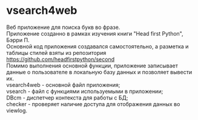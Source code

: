 # vsearch4web
Веб приложение для поиска букв во фразе.  
Приложение созданно в рамках изучения книги "Head first Python", Бэрри П.  
Основной код приложения создавался самостоятельно, а разметка и таблицы стилей взяты из репозитория https://github.com/headfirstpython/second  
Помимо выполнения основной функции, приложение записывает данные о пользователе в локальную базу данных и позволяет вывести их.  
vsearch4web - основной файл приложения;  
vsearch - файл с функциями используемыми в приложении;  
DBcm - диспетчер контекста для работы с БД;  
checker - проверяет наличие доступа для отображения данных во viewlog.
